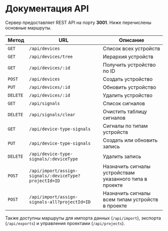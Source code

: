 # Документация API

Сервер предоставляет REST API на порту **3001**. Ниже перечислены основные маршруты.

| Метод | URL | Описание |
| --- | --- | --- |
| `GET` | `/api/devices` | Список всех устройств |
| `GET` | `/api/devices/tree` | Иерархия устройств |
| `GET` | `/api/devices/:id` | Получить устройство по ID |
| `POST` | `/api/devices` | Создать устройство |
| `PUT` | `/api/devices/:id` | Обновить устройство |
| `DELETE` | `/api/devices/:id` | Удалить устройство |
| `GET` | `/api/signals` | Список сигналов |
| `DELETE` | `/api/signals/clear` | Очистить таблицу сигналов |
| `GET` | `/api/device-type-signals` | Сигналы по типам устройств |
| `PUT` | `/api/device-type-signals` | Создать или обновить запись |
| `DELETE` | `/api/device-type-signals/:deviceType` | Удалить запись |
| `POST` | `/api/import/assign-signals/:deviceType?projectId=ID` | Назначить сигналы устройствам указанного типа в проекте |
| `POST` | `/api/import/assign-signals-all?projectId=ID` | Назначить сигналы всем типам устройств в проекте |

Также доступны маршруты для импорта данных (`/api/import`), экспорта (`/api/exports`) и управления проектами (`/api/projects`).
